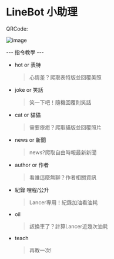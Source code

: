 # LineBot 小助理

QRCode:

![image](https://github.com/chungkae/linebot_project/blob/main/M.png)

--- 指令教學 ---

- hot or 表特
  > 心情差？爬取表特版並回覆美照

- joke or 笑話
  > 笑一下吧！隨機回覆則笑話

- cat or 貓貓
  > 需要療癒？爬取貓版並回覆照片

- news or 新聞
  > news?爬取自由時報最新新聞

- author or 作者
  > 看誰這麼無聊？作者相關資訊

- 紀錄 哩程/公升
  > Lancer專用！紀錄加油看油耗

- oil
  > 該換車了？計算Lancer近幾次油耗

- teach
  > 再教一次!
